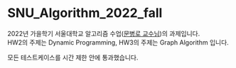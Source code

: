 # SNU_Algorithm_2022_fall
2022년 가을학기 서울대학교 알고리즘 수업([문병로 교수님](https://soar.snu.ac.kr/))의 과제입니다.  
HW2의 주제는 Dynamic Programming, HW3의 주제는 Graph Algorithm 입니다.  
  
모든 테스트케이스를 시간 제한 안에 통과했습니다.  